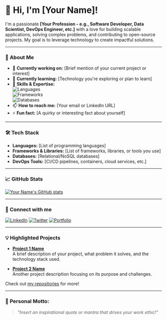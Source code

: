 # 👋 Hi, I'm [Your Name]!

I'm a passionate **[Your Profession - e.g., Software Developer, Data Scientist, DevOps Engineer, etc.]** with a love for building scalable applications, solving complex problems, and contributing to open-source projects. My goal is to leverage technology to create impactful solutions.

---

### 🚀 **About Me**

- 🔭 **Currently working on:** [Brief mention of your current project or interest]
- 🌱 **Currently learning:** [Technology you're exploring or plan to learn]
- 🧠 **Skills & Expertise:**  
  ![Languages](https://img.shields.io/badge/Languages-JavaScript%2C%20Python%2C%20C%2B%2B%2C%20Java-blue)  
  ![Frameworks](https://img.shields.io/badge/Frameworks-React%2C%20Node.js%2C%20Django%2C%20Spring-green)  
  ![Databases](https://img.shields.io/badge/Databases-MySQL%2C%20PostgreSQL%2C%20MongoDB-orange)
- 📫 **How to reach me:** [Your email or LinkedIn URL]
- ⚡ **Fun fact:** [A quirky or interesting fact about yourself]

---

### 🛠️ **Tech Stack**

- **Languages:** [List of programming languages]
- **Frameworks & Libraries:** [List of frameworks, libraries, or tools you use]
- **Databases:** [Relational/NoSQL databases]
- **DevOps Tools:** [CI/CD pipelines, containers, cloud services, etc.]

---

### 📈 **GitHub Stats**
[![Your Name's GitHub stats](https://github-readme-stats.vercel.app/api?username=YourGitHubUsername&show_icons=true&theme=radical)](https://github.com/YourGitHubUsername)

---

### 🔗 **Connect with me**

[![LinkedIn](https://img.shields.io/badge/LinkedIn-%230077B5.svg?style=for-the-badge&logo=linkedin&logoColor=white)](https://www.linkedin.com/in/yourprofile)
[![Twitter](https://img.shields.io/badge/Twitter-%231DA1F2.svg?style=for-the-badge&logo=Twitter&logoColor=white)](https://twitter.com/yourprofile)
[![Portfolio](https://img.shields.io/badge/Portfolio-%231572B6.svg?style=for-the-badge&logo=Google%20Chrome&logoColor=white)](https://yourportfolio.com)

---

### 💡 **Highlighted Projects**

- **[Project 1 Name](https://github.com/YourGitHubUsername/Project1)**  
  A brief description of your project, what problem it solves, and the technology stack used.

- **[Project 2 Name](https://github.com/YourGitHubUsername/Project2)**  
  Another project description focusing on its purpose and challenges.

Check out [my repositories](https://github.com/YourGitHubUsername?tab=repositories) for more!

---

### 🌟 **Personal Motto:**
> _"Insert an inspirational quote or mantra that drives your work ethic!"_

